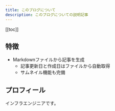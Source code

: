 ```yaml
---
title: このブログについて
description: このブログについての説明記事
---
```


[[toc]]

## 特徴
- Markdownファイルから記事を生成
    - 記事更新日と作成日はファイルから自動取得
    - サムネイル機能も完備


## プロフィール
インフラエンジニアです。
